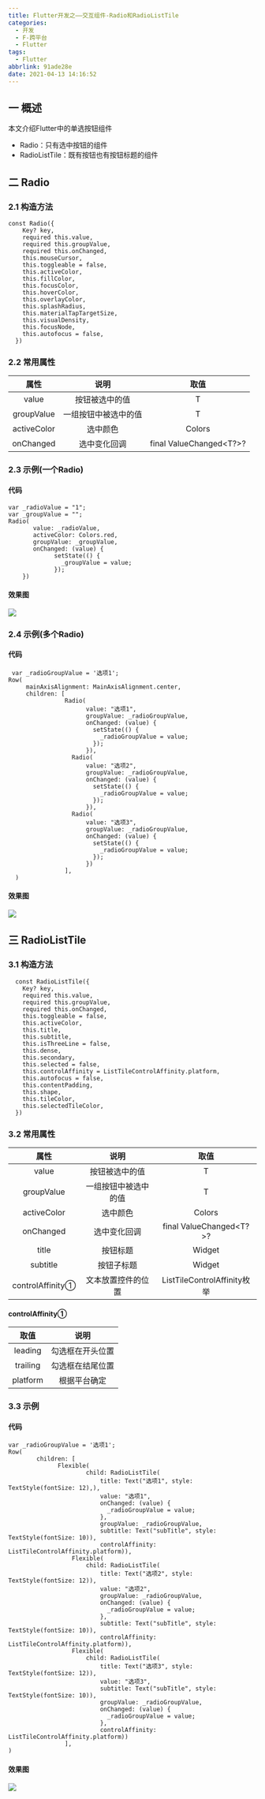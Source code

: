 ```yaml
---
title: Flutter开发之——交互组件-Radio和RadioListTile
categories:
  - 开发
  - F-跨平台
  - Flutter
tags:
  - Flutter
abbrlink: 91ade28e
date: 2021-04-13 14:16:52
---
```

## 一 概述

本文介绍Flutter中的单选按钮组件

* Radio：只有选中按钮的组件
* RadioListTile：既有按钮也有按钮标题的组件

<!--more-->

## 二 Radio

### 2.1 构造方法

```
const Radio({
    Key? key,
    required this.value,
    required this.groupValue,
    required this.onChanged,
    this.mouseCursor,
    this.toggleable = false,
    this.activeColor,
    this.fillColor,
    this.focusColor,
    this.hoverColor,
    this.overlayColor,
    this.splashRadius,
    this.materialTapTargetSize,
    this.visualDensity,
    this.focusNode,
    this.autofocus = false,
  })
```

### 2.2 常用属性

|    属性     |         说明         |          取值           |
| :---------: | :------------------: | :---------------------: |
|    value    |    按钮被选中的值    |            T            |
| groupValue  | 一组按钮中被选中的值 |            T            |
| activeColor |       选中颜色       |         Colors          |
|  onChanged  |     选中变化回调     | final ValueChanged<T?>? |

### 2.3 示例(一个Radio)

#### 代码

```
var _radioValue = "1";
var _groupValue = "";
Radio(
       value: _radioValue,
       activeColor: Colors.red,
       groupValue: _groupValue,
       onChanged: (value) {
             setState(() {
               _groupValue = value;
             });
    })
```

#### 效果图

![][1]

### 2.4 示例(多个Radio)

#### 代码

```
 var _radioGroupValue = '选项1';
Row(
     mainAxisAlignment: MainAxisAlignment.center,
     children: [
              	Radio(
                      value: "选项1",
                      groupValue: _radioGroupValue,
                      onChanged: (value) {
                        setState(() {
                          _radioGroupValue = value;
                        });
                      }),
                  Radio(
                      value: "选项2",
                      groupValue: _radioGroupValue,
                      onChanged: (value) {
                        setState(() {
                          _radioGroupValue = value;
                        });
                      }),
                  Radio(
                      value: "选项3",
                      groupValue: _radioGroupValue,
                      onChanged: (value) {
                        setState(() {
                          _radioGroupValue = value;
                        });
                      })
                ],
  )
```

#### 效果图
![][2]

## 三 RadioListTile

### 3.1 构造方法

```
  const RadioListTile({
    Key? key,
    required this.value,
    required this.groupValue,
    required this.onChanged,
    this.toggleable = false,
    this.activeColor,
    this.title,
    this.subtitle,
    this.isThreeLine = false,
    this.dense,
    this.secondary,
    this.selected = false,
    this.controlAffinity = ListTileControlAffinity.platform,
    this.autofocus = false,
    this.contentPadding,
    this.shape,
    this.tileColor,
    this.selectedTileColor,
  })
```

### 3.2 常用属性

|       属性       |         说明         |            取值             |
| :--------------: | :------------------: | :-------------------------: |
|      value       |    按钮被选中的值    |              T              |
|    groupValue    | 一组按钮中被选中的值 |              T              |
|   activeColor    |       选中颜色       |           Colors            |
|    onChanged     |     选中变化回调     |   final ValueChanged<T?>?   |
|      title       |       按钮标题       |           Widget            |
|     subtitle     |      按钮子标题      |           Widget            |
| controlAffinity① |  文本放置控件的位置  | ListTileControlAffinity枚举 |

#### controlAffinity①

|   取值   |       说明       |
| :------: | :--------------: |
| leading  | 勾选框在开头位置 |
| trailing | 勾选框在结尾位置 |
| platform |   根据平台确定   |

### 3.3 示例

#### 代码

```
var _radioGroupValue = '选项1';
Row(
     	children: [
              Flexible(
                      child: RadioListTile(
                          title: Text("选项1", style: TextStyle(fontSize: 12),),
                          value: "选项1",
                          onChanged: (value) {
                            _radioGroupValue = value;
                          },
                          groupValue: _radioGroupValue,
                          subtitle: Text("subTitle", style: TextStyle(fontSize: 10)),
                          controlAffinity: ListTileControlAffinity.platform)),
                  Flexible(
                      child: RadioListTile(
                          title: Text("选项2", style: TextStyle(fontSize: 12)),
                          value: "选项2",
                          groupValue: _radioGroupValue,
                          onChanged: (value) {
                            _radioGroupValue = value;
                          },
                          subtitle: Text("subTitle", style: TextStyle(fontSize: 10)),
                          controlAffinity: ListTileControlAffinity.platform)),
                  Flexible(
                      child: RadioListTile(
                          title: Text("选项3", style: TextStyle(fontSize: 12)),
                          value: "选项3",
                          subtitle: Text("subTitle", style: TextStyle(fontSize: 10)),
                          groupValue: _radioGroupValue,
                          onChanged: (value) {
                            _radioGroupValue = value;
                          },
                          controlAffinity: ListTileControlAffinity.platform))
                ],
)
```

#### 效果图
![][3]



[1]:https://cdn.staticaly.com/gh/PGzxc/CDN/master/blog-flutter/flutter-radio-sample.gif
[2]:https://cdn.staticaly.com/gh/PGzxc/CDN/master/blog-flutter/flutter-radio-muti-sample.gif
[3]:https://cdn.staticaly.com/gh/PGzxc/CDN/master/blog-flutter/flutter-radioCheckList-sample.gif